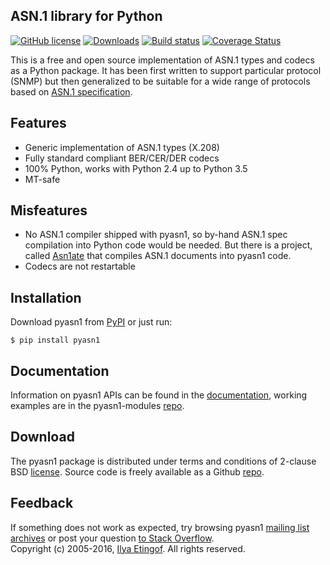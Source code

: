 
ASN.1 library for Python
------------------------
[![GitHub license](https://img.shields.io/badge/license-BSD-blue.svg)](https://raw.githubusercontent.com/etingof/pyasn1/master/LICENSE.txt)
[![Downloads](https://img.shields.io/pypi/dm/pyasn1.svg)](https://pypi.python.org/pypi/pyasn1)
[![Build status](https://travis-ci.org/etingof/pyasn1.svg?branch=master)](https://secure.travis-ci.org/etingof/pyasn1)
[![Coverage Status](https://img.shields.io/codecov/c/github/etingof/pyasn1.svg)](https://codecov.io/github/etingof/pyasn1/coverage.svg?branch=master)

This is a free and open source implementation of ASN.1 types and codecs
as a Python package. It has been first written to support particular
protocol (SNMP) but then generalized to be suitable for a wide range
of protocols based on
[ASN.1 specification](https://www.itu.int/rec/dologin_pub.asp?lang=e&id=T-REC-X.208-198811-W!!PDF-E&type=items).

Features
--------

* Generic implementation of ASN.1 types (X.208)
* Fully standard compliant BER/CER/DER codecs
* 100% Python, works with Python 2.4 up to Python 3.5
* MT-safe

Misfeatures
-----------

* No ASN.1 compiler shipped with pyasn1, so by-hand ASN.1 spec compilation 
  into Python code would be needed. But there is a project, called
  [Asn1ate](https://github.com/kimgr/asn1ate) that compiles ASN.1 documents
  into pyasn1 code. 
* Codecs are not restartable

Installation
------------

Download pyasn1 from [PyPI](https://pypi.python.org/pypi/pyasn1) or just run:

    $ pip install pyasn1

Documentation
-------------

Information on pyasn1 APIs can be found in the
[documentation](http://pyasn1.sourceforge.net),
working examples are in the pyasn1-modules
[repo](https://github.com/etingof/pyasn1-modules).

Download
--------

The pyasn1 package is distributed under terms and conditions of 2-clause
BSD [license](http://pyasn1.sourceforge.net/license.html). Source code is freely
available as a Github [repo](https://github.com/etingof/pyasn1).

Feedback
--------

If something does not work as expected, try browsing pyasn1
[mailing list archives](https://sourceforge.net/p/pyasn1/mailman/pyasn1-users/)
or post your question
[to Stack Overflow](http://stackoverflow.com/questions/ask).  
Copyright (c) 2005-2016, [Ilya Etingof](http://ilya@glas.net).
All rights reserved.
